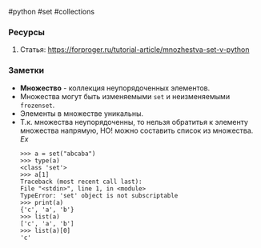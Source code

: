 #python #set #collections

### Ресурсы
1. Статья: https://forproger.ru/tutorial-article/mnozhestva-set-v-python

### Заметки
- **Множество** - коллекция неупорядоченных элементов.
- Множества могут быть изменяемыми `set` и неизменяемыми `frozenset`.
- Элементы в множестве уникальны.
- Т.к. множества неупорядоченны, то нельзя обратитья к элементу множества напрямую, НО! можно составить список из множества.
	*Ex*
	```
	>>> a = set("abcaba") 
	>>> type(a)
	<class 'set'>
	>>> a[1]
	Traceback (most recent call last):
	File "<stdin>", line 1, in <module>
	TypeError: 'set' object is not subscriptable
	>>> print(a) 
	{'c', 'a', 'b'}
	>>> list(a)
	['c', 'a', 'b']
	>>> list(a)[0]
	'c'
	```
